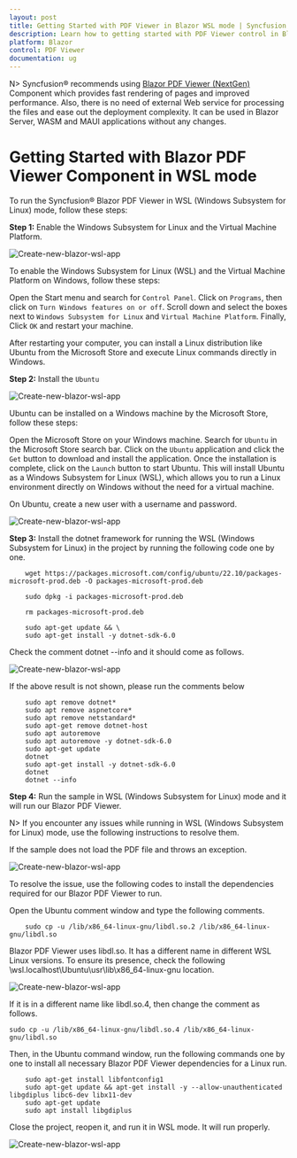 ```yaml
---
layout: post
title: Getting Started with PDF Viewer in Blazor WSL mode | Syncfusion
description: Learn how to getting started with PDF Viewer control in Blazor WSL (Windows Subsystem for Linux) mode. 
platform: Blazor
control: PDF Viewer
documentation: ug
---
```


N> Syncfusion&reg; recommends using [Blazor PDF Viewer (NextGen)](https://blazor.syncfusion.com/documentation/pdfviewer-2/getting-started/server-side-application) Component which provides fast rendering of pages and improved performance. Also, there is no need of external Web service for processing the files and ease out the deployment complexity. It can be used in Blazor Server, WASM and MAUI applications without any changes.

# Getting Started with Blazor PDF Viewer Component in WSL mode

To run the Syncfusion&reg; Blazor PDF Viewer in WSL (Windows Subsystem for Linux) mode, follow these steps:

**Step 1:** Enable the Windows Subsystem for Linux and the Virtual Machine Platform.

![Create-new-blazor-wsl-app](gettingstarted-images/turn-features.png)

To enable the Windows Subsystem for Linux (WSL) and the Virtual Machine Platform on Windows, follow these steps:

Open the Start menu and search for `Control Panel`. Click on `Programs`, then click on `Turn Windows features on or off`. Scroll down and select the boxes next to `Windows Subsystem for Linux` and `Virtual Machine Platform`. Finally, Click `OK` and restart your machine.

After restarting your computer, you can install a Linux distribution like Ubuntu from the Microsoft Store and execute Linux commands directly in Windows.

**Step 2:** Install the `Ubuntu`

![Create-new-blazor-wsl-app](gettingstarted-images/ubuntu-install.png)

Ubuntu can be installed on a Windows machine by the Microsoft Store, follow these steps:

Open the Microsoft Store on your Windows machine. Search for `Ubuntu` in the Microsoft Store search bar. Click on the `Ubuntu` application and click the `Get` button to download and install the application. Once the installation is complete, click on the `Launch` button to start Ubuntu. This will install Ubuntu as a Windows Subsystem for Linux (WSL), which allows you to run a Linux environment directly on Windows without the need for a virtual machine.

On Ubuntu, create a new user with a username and password.

![Create-new-blazor-wsl-app](gettingstarted-images/username-password.png)

**Step 3:** Install the dotnet framework for running the WSL (Windows Subsystem for Linux) in the project by running the following code one by one. 

```
    wget https://packages.microsoft.com/config/ubuntu/22.10/packages-microsoft-prod.deb -O packages-microsoft-prod.deb

    sudo dpkg -i packages-microsoft-prod.deb

    rm packages-microsoft-prod.deb

    sudo apt-get update && \
    sudo apt-get install -y dotnet-sdk-6.0

```

Check the comment dotnet --info and it should come as follows.

![Create-new-blazor-wsl-app](gettingstarted-images/dotnet-info.png)

If the above result is not shown, please run the comments below 

```
    sudo apt remove dotnet*
    sudo apt remove aspnetcore*
    sudo apt remove netstandard*
    sudo apt-get remove dotnet-host
    sudo apt autoremove
    sudo apt autoremove -y dotnet-sdk-6.0
    sudo apt-get update
    dotnet
    sudo apt-get install -y dotnet-sdk-6.0
    dotnet
    dotnet --info
```
**Step 4:** Run the sample in WSL (Windows Subsystem for Linux) mode and it will run our Blazor PDF Viewer.

N> If you encounter any issues while running in WSL (Windows Subsystem for Linux) mode, use the following instructions to resolve them.

If the sample does not load the PDF file and throws an exception.

![Create-new-blazor-wsl-app](gettingstarted-images/exception.png)

To resolve the issue, use the following codes to install the dependencies required for our Blazor PDF Viewer to run.

Open the Ubuntu comment window and type the following comments.

```
    sudo cp -u /lib/x86_64-linux-gnu/libdl.so.2 /lib/x86_64-linux-gnu/libdl.so
```
Blazor PDF Viewer uses libdl.so. It has a different name in different WSL Linux versions. To ensure its presence, check the following \wsl.localhost\Ubuntu\usr\lib\x86_64-linux-gnu location.

![Create-new-blazor-wsl-app](gettingstarted-images/libdl.png)

If it is in a different name like libdl.so.4, then change the comment as follows.

```
sudo cp -u /lib/x86_64-linux-gnu/libdl.so.4 /lib/x86_64-linux-gnu/libdl.so
```

Then, in the Ubuntu command window, run the following commands one by one to install all necessary Blazor PDF Viewer dependencies for a Linux run.

```
    sudo apt-get install libfontconfig1
    sudo apt-get update && apt-get install -y --allow-unauthenticated libgdiplus libc6-dev libx11-dev
    sudo apt-get update
    sudo apt install libgdiplus

```

Close the project, reopen it, and run it in WSL mode. It will run properly.

![Create-new-blazor-wsl-app](gettingstarted-images/final.png)